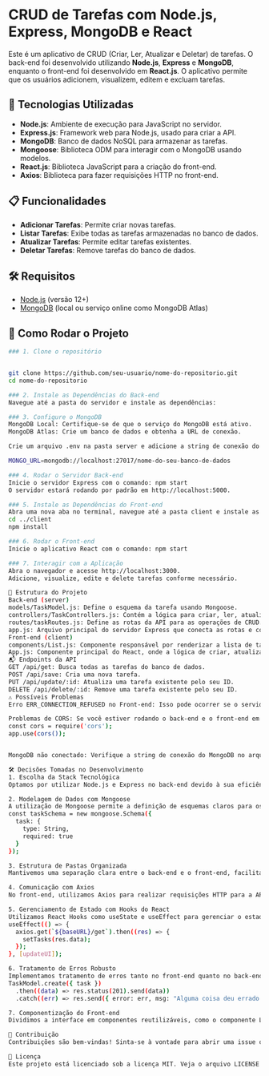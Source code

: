 # CRUD de Tarefas com Node.js, Express, MongoDB e React

Este é um aplicativo de CRUD (Criar, Ler, Atualizar e Deletar) de tarefas. O back-end foi desenvolvido utilizando **Node.js**, **Express** e **MongoDB**, enquanto o front-end foi desenvolvido em **React.js**. O aplicativo permite que os usuários adicionem, visualizem, editem e excluam tarefas.

## 🚀 Tecnologias Utilizadas

- **Node.js**: Ambiente de execução para JavaScript no servidor.
- **Express.js**: Framework web para Node.js, usado para criar a API.
- **MongoDB**: Banco de dados NoSQL para armazenar as tarefas.
- **Mongoose**: Biblioteca ODM para interagir com o MongoDB usando modelos.
- **React.js**: Biblioteca JavaScript para a criação do front-end.
- **Axios**: Biblioteca para fazer requisições HTTP no front-end.

## 📋 Funcionalidades

- **Adicionar Tarefas**: Permite criar novas tarefas.
- **Listar Tarefas**: Exibe todas as tarefas armazenadas no banco de dados.
- **Atualizar Tarefas**: Permite editar tarefas existentes.
- **Deletar Tarefas**: Remove tarefas do banco de dados.

## 🛠 Requisitos

- [Node.js](https://nodejs.org/) (versão 12+)
- [MongoDB](https://www.mongodb.com/) (local ou serviço online como MongoDB Atlas)

## 🔧 Como Rodar o Projeto

```bash
### 1. Clone o repositório


git clone https://github.com/seu-usuario/nome-do-repositorio.git
cd nome-do-repositorio

### 2. Instale as Dependências do Back-end
Navegue até a pasta do servidor e instale as dependências:

### 3. Configure o MongoDB
MongoDB Local: Certifique-se de que o serviço do MongoDB está ativo.
MongoDB Atlas: Crie um banco de dados e obtenha a URL de conexão.

Crie um arquivo .env na pasta server e adicione a string de conexão do MongoDB:

MONGO_URL=mongodb://localhost:27017/nome-do-seu-banco-de-dados

### 4. Rodar o Servidor Back-end
Inicie o servidor Express com o comando: npm start
O servidor estará rodando por padrão em http://localhost:5000.

### 5. Instale as Dependências do Front-end
Abra uma nova aba no terminal, navegue até a pasta client e instale as dependências:
cd ../client
npm install

### 6. Rodar o Front-end
Inicie o aplicativo React com o comando: npm start

### 7. Interagir com a Aplicação
Abra o navegador e acesse http://localhost:3000.
Adicione, visualize, edite e delete tarefas conforme necessário.

📂 Estrutura do Projeto
Back-end (server)
models/TaskModel.js: Define o esquema da tarefa usando Mongoose.
controllers/TaskControllers.js: Contém a lógica para criar, ler, atualizar e deletar tarefas.
routes/taskRoutes.js: Define as rotas da API para as operações de CRUD.
app.js: Arquivo principal do servidor Express que conecta as rotas e configura o servidor.
Front-end (client)
components/List.js: Componente responsável por renderizar a lista de tarefas e gerenciar as ações de editar e deletar.
App.js: Componente principal do React, onde a lógica de criar, atualizar e listar as tarefas está implementada.
📬 Endpoints da API
GET /api/get: Busca todas as tarefas do banco de dados.
POST /api/save: Cria uma nova tarefa.
PUT /api/update/:id: Atualiza uma tarefa existente pelo seu ID.
DELETE /api/delete/:id: Remove uma tarefa existente pelo seu ID.
⚠️ Possíveis Problemas
Erro ERR_CONNECTION_REFUSED no Front-end: Isso pode ocorrer se o servidor back-end não estiver rodando. Verifique se o servidor está iniciado corretamente na porta 5000.

Problemas de CORS: Se você estiver rodando o back-end e o front-end em diferentes portas, pode ocorrer um problema de CORS. Adicione o middleware de CORS no servidor Express:
const cors = require('cors');
app.use(cors());


MongoDB não conectado: Verifique a string de conexão do MongoDB no arquivo .env. Certifique-se de que o serviço MongoDB está ativo.

🛠 Decisões Tomadas no Desenvolvimento
1. Escolha da Stack Tecnológica
Optamos por utilizar Node.js e Express no back-end devido à sua eficiência e popularidade na criação de APIs RESTful. MongoDB foi escolhido como banco de dados NoSQL pela sua flexibilidade em armazenar dados em formato de documentos, o que se alinha bem com a estrutura de tarefas. No front-end, React.js foi selecionado pela sua capacidade de criar interfaces de usuário dinâmicas e reativas de forma modular.

2. Modelagem de Dados com Mongoose
A utilização de Mongoose permite a definição de esquemas claros para os dados, garantindo consistência e facilitando operações de banco de dados. Definimos o modelo da tarefa com um único campo obrigatório task do tipo string:
const taskSchema = new mongoose.Schema({
  task: {
    type: String,
    required: true
  }
});

3. Estrutura de Pastas Organizada
Mantivemos uma separação clara entre o back-end e o front-end, facilitando a manutenção e escalabilidade do projeto. Cada parte do projeto possui suas próprias dependências e configurações.

4. Comunicação com Axios
No front-end, utilizamos Axios para realizar requisições HTTP para a API. Axios foi escolhido por sua simplicidade e facilidade de uso em comparação com outras bibliotecas como o fetch.

5. Gerenciamento de Estado com Hooks do React
Utilizamos React Hooks como useState e useEffect para gerenciar o estado da aplicação e realizar efeitos colaterais, como a busca de dados do servidor. Isso simplifica o código e melhora a legibilidade.
useEffect(() => {
  axios.get(`${baseURL}/get`).then((res) => {
    setTasks(res.data);
  });
}, [updateUI]);

6. Tratamento de Erros Robusto
Implementamos tratamento de erros tanto no front-end quanto no back-end para garantir que falhas nas operações sejam devidamente comunicadas ao usuário. No back-end, erros nas operações de banco de dados retornam mensagens claras e status apropriados.
TaskModel.create({ task })
  .then((data) => res.status(201).send(data))
  .catch((err) => res.send({ error: err, msg: "Alguma coisa deu errado!" }));

7. Componentização do Front-end
Dividimos a interface em componentes reutilizáveis, como o componente List.js para a lista de tarefas, o que torna o código mais organizado e fácil de manter.

🤝 Contribuição
Contribuições são bem-vindas! Sinta-se à vontade para abrir uma issue ou enviar um pull request com melhorias e novas funcionalidades.

📝 Licença
Este projeto está licenciado sob a licença MIT. Veja o arquivo LICENSE para mais detalhes.


